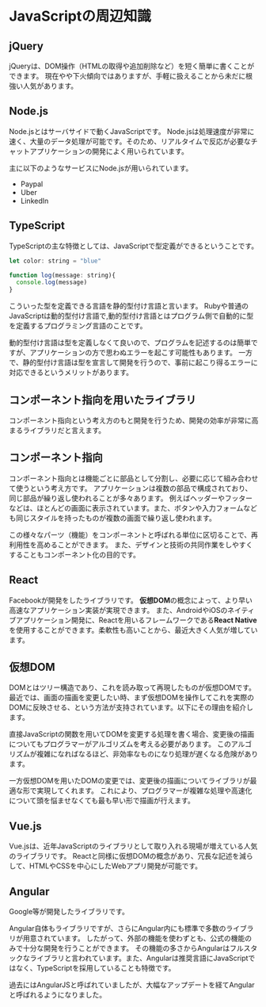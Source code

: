 # JavaScriptの周辺知識

## jQuery

jQueryは、DOM操作（HTMLの取得や追加削除など）を短く簡単に書くことができます。
現在やや下火傾向ではありますが、手軽に扱えることから未だに根強い人気があります。

## Node.js

Node.jsとはサーバサイドで動くJavaScriptです。
Node.jsは処理速度が非常に速く、大量のデータ処理が可能です。そのため、リアルタイムで反応が必要なチャットアプリケーションの開発によく用いられています。

主に以下のようなサービスにNode.jsが用いられています。

- Paypal
- Uber
- LinkedIn

## TypeScript

TypeScriptの主な特徴としては、JavaScriptで型定義ができるということです。

```javascript
let color: string = "blue"

function log(message: string){
  console.log(message)
}
```

こういった型を定義できる言語を静的型付け言語と言います。
Rubyや普通のJavaScriptは動的型付け言語で,動的型付け言語とはプログラム側で自動的に型を定義するプログラミング言語のことです。

動的型付け言語は型を定義しなくて良いので、プログラムを記述するのは簡単ですが、アプリケーションの方で思わぬエラーを起こす可能性もあります。
一方で、静的型付け言語は型を宣言して開発を行うので、事前に起こり得るエラーに対応できるというメリットがあります。

## コンポーネント指向を用いたライブラリ

コンポーネント指向という考え方のもと開発を行うため、開発の効率が非常に高まるライブラリだと言えます。

## コンポーネント指向

コンポーネント指向とは機能ごとに部品として分割し、必要に応じて組み合わせて使うという考え方です。
アプリケーションは複数の部品で構成されており、同じ部品が繰り返し使われることが多々あります。
例えばヘッダーやフッターなどは、ほとんどの画面に表示されています。また、ボタンや入力フォームなども同じスタイルを持ったものが複数の画面で繰り返し使われます。

この様々なパーツ（機能）をコンポーネントと呼ばれる単位に区切ることで、再利用性を高めることができます。
また、デザインと技術の共同作業をしやすくすることもコンポーネント化の目的です。

## React

Facebookが開発をしたライブラリです。
**仮想DOM**の概念によって、より早い高速なアプリケーション実装が実現できます。
また、AndroidやiOSのネイティブアプリケーション開発に、Reactを用いるフレームワークである**React Native**を使用することができます。柔軟性も高いことから、最近大きく人気が増しています。

## 仮想DOM

DOMとはツリー構造であり、これを読み取って再現したものが仮想DOMです。
最近では、画面の描画を変更したい時、まず仮想DOMを操作してこれを実際のDOMに反映させる、という方法が支持されています。以下にその理由を紹介します。

直接JavaScriptの関数を用いてDOMを変更する処理を書く場合、変更後の描画についてもプログラマーがアルゴリズムを考える必要があります。
このアルゴリズムが複雑になればなるほど、非効率なものになり処理が遅くなる危険があります。

一方仮想DOMを用いたDOMの変更では、変更後の描画についてライブラリが最適な形で実現してくれます。
これにより、プログラマーが複雑な処理や高速化について頭を悩ませなくても最も早い形で描画が行えます。

## Vue.js

Vue.jsは、近年JavaScriptのライブラリとして取り入れる現場が増えている人気のライブラリです。
Reactと同様に仮想DOMの概念があり、冗長な記述を減らして、HTMLやCSSを中心にしたWebアプリ開発が可能です。

## Angular

Google等が開発したライブラリです。

Angular自体もライブラリですが、さらにAngular内にも標準で多数のライブラリが用意されています。
したがって、外部の機能を使わずとも、公式の機能のみで十分な開発を行うことができます。
その機能の多さからAngularはフルスタックなライブラリと言われています。また、Angularは推奨言語にJavaScriptではなく、TypeScriptを採用していることも特徴です。

過去にはAngularJSと呼ばれていましたが、大幅なアップデートを経てAngularと呼ばれるようになりました。

